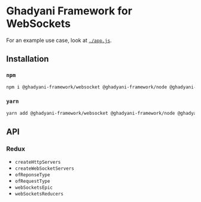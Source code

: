 # Ghadyani Framework for WebSockets

For an example use case, look at [`./app.js`](app.js).

## Installation

### `npm`
```sh
npm i @ghadyani-framework/websocket @ghadyani-framework/node @ghadyani-framework/redux-utils
```

### `yarn`
```sh
yarn add @ghadyani-framework/websocket @ghadyani-framework/node @ghadyani-framework/redux-utils
```

## API

### Redux
- `createHttpServers`
- `createWebSocketServers`
- `ofReponseType`
- `ofRequestType`
- `webSocketsEpic`
- `webSocketsReducers`
